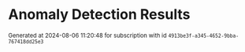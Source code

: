 # Anomaly Detection Results


<sup>Generated at 2024-08-06 11:20:48 for subscription with id `4913be3f-a345-4652-9bba-767418dd25e3`</sup>
